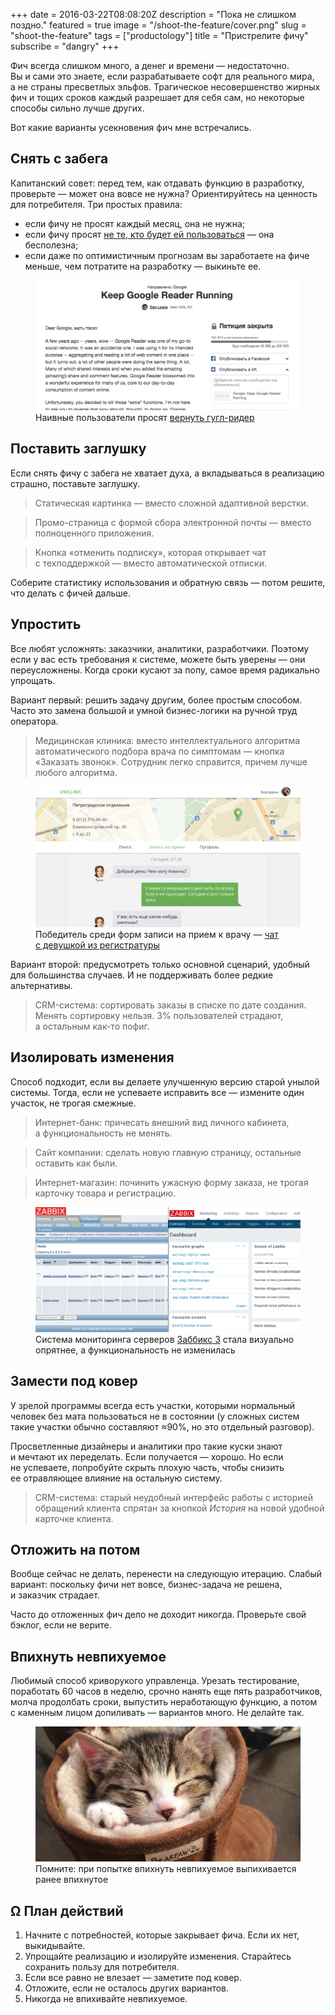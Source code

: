 +++
date = 2016-03-22T08:08:20Z
description = "Пока не слишком поздно."
featured = true
image = "/shoot-the-feature/cover.png"
slug = "shoot-the-feature"
tags = ["productology"]
title = "Пристрелите фичу"
subscribe = "dangry"
+++

Фич всегда слишком много, а денег и времени — недостаточно. Вы и сами это знаете, если разрабатываете софт для реального мира, а не страны пресветлых эльфов. Трагическое несовершенство жирных фич и тощих сроков каждый разрешает для себя сам, но некоторые способы сильно лучше других.

Вот какие варианты усекновения фич мне встречались.

## Снять с забега

Капитанский совет: перед тем, как отдавать функцию в разработку, проверьте — может она вовсе не нужна? Ориентируйтесь на ценность для потребителя. Три простых правила:

- если фичу не просят каждый месяц, она не нужна;
- если фичу просят [не те, кто будет ей пользоваться](https://antonz.ru/users-not-backlog/) — она бесполезна;
- если даже по оптимистичным прогнозам вы заработаете на фиче меньше, чем потратите на разработку — выкиньте ее.

<figure>
  <img alt="Снять с забега" class="img-bordered" src="dear-fucking-google.png">
  <figcaption>Наивные пользователи просят <a href="https://www.change.org/p/google-keep-google-reader-running">вернуть гугл-ридер</a></figcaption>
</figure>

## Поставить заглушку

Если снять фичу с забега не хватает духа, а вкладываться в реализацию страшно, поставьте заглушку.

> Статическая картинка — вместо сложной адаптивной верстки.

> Промо-страница с формой сбора электронной почты — вместо полноценного приложения.

> Кнопка «отменить подписку», которая открывает чат с техподдержкой — вместо автоматической отписки.

Соберите статистику использования и обратную связь — потом решите, что делать с фичей дальше.

## Упростить

Все любят усложнять: заказчики, аналитики, разработчики. Поэтому если у вас есть требования к системе, можете быть уверены — они переусложнены. Когда сроки кусают за попу, самое время радикально упрощать.

Вариант первый: решить задачу другим, более простым способом. Часто это замена большой и умной бизнес-логики на ручной труд оператора.

> Медицинская клиника: вместо интеллектуального алгоритма автоматического подбора врача по симптомам — кнопка «Заказать звонок». Сотрудник легко справится, причем лучше любого алгоритма.

<figure>
  <img alt="Упростить" class="img-bordered" src="simplify.png">
  <figcaption>Победитель среди форм записи на прием к врачу — <a href="http://artgorbunov.ru/bb/soviet/20140825/">чат с девушкой из регистратуры</a></figcaption>
</figure>

Вариант второй: предусмотреть только основной сценарий, удобный для большинства случаев. И не поддерживать более редкие альтернативы.

> CRM-система: сортировать заказы в списке по дате создания. Менять сортировку нельзя. 3% пользователей страдают, а остальным как-то пофиг.

## Изолировать изменения

Способ подходит, если вы делаете улучшенную версию старой унылой системы. Тогда, если не успеваете исправить все — измените один участок, не трогая смежные.

> Интернет-банк: причесать внешний вид личного кабинета, а функциональность не менять.

> Сайт компании: сделать новую главную страницу, остальные оставить как были.

> Интернет-магазин: починить ужасную форму заказа, не трогая карточку товара и регистрацию.

<figure>
  <img alt="Изолировать изменения" class="img-bordered" src="zabbix.png">
  <figcaption>Система мониторинга серверов <a href="https://habrahabr.ru/company/zabbix/blog/277265/">Заббикс 3</a> стала визуально опрятнее, а функциональность не изменилась</figcaption>
</figure>

## Замести под ковер

У зрелой программы всегда есть участки, которыми нормальный человек без мата пользоваться не в состоянии (у сложных систем такие участки обычно составляют ≈90%, но это отдельный разговор).

Просветленные дизайнеры и аналитики про такие куски знают и мечтают их переделать. Если получается — хорошо. Но если не успеваете, попробуйте скрыть плохую часть, чтобы снизить ее отравляющее влияние на остальную систему.

> CRM-система: старый неудобный интерфейс работы с историей обращений клиента спрятан за кнопкой *История* на новой удобной карточке клиента.

## Отложить на потом

Вообще сейчас не делать, перенести на следующую итерацию. Слабый вариант: поскольку фичи нет вовсе, бизнес-задача не решена, и заказчик страдает.

Часто до отложенных фич дело не доходит никогда. Проверьте свой бэклог, если не верите.

## Впихнуть невпихуемое

Любимый способ криворукого управленца. Урезать тестирование, поработать 60 часов в неделю, срочно нанять еще пять разработчиков, молча продолбать сроки, выпустить неработающую функцию, а потом с каменным лицом допиливать — вариантов много. Не делайте так.

<figure>
  <img alt="Впихнуть невпихуемое" src="cram-2.jpg">
  <figcaption>Помните: при попытке впихнуть невпихуемое выпихивается ранее впихнутое<figcaption>
</figure>

## Ω План действий

1. Начните с потребностей, которые закрывает фича. Если их нет, выкидывайте.
2. Упрощайте реализацию и изолируйте изменения. Старайтесь сохранить пользу для потребителя.
3. Если все равно не влезает — заметите под ковер.
4. Отложите, если не осталось других вариантов.
5. Никогда не впихивайте невпихуемое.
